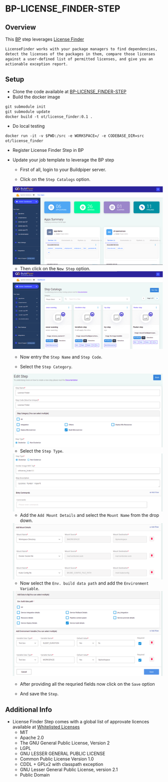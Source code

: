 # BP-LICENSE_FINDER-STEP

## Overview
This [BP](https://www.buildpiper.io/) step leverages [License Finder](https://github.com/pivotal/LicenseFinder)
```
LicenseFinder works with your package managers to find dependencies, detect the licenses of the packages in them, compare those licenses against a user-defined list of permitted licenses, and give you an actionable exception report.
```

## Setup
* Clone the code available at [BP-LICENSE_FINDER-STEP](https://github.com/OT-BUILDPIPER-MARKETPLACE/BP-LICENSE_FINDER-STEP)
* Build the docker image
```
git submodule init
git submodule update
docker build -t ot/license_finder:0.1 .
```
* Do local testing
```
docker run -it -v $PWD:/src -e WORKSPACE=/ -e CODEBASE_DIR=src ot/license_finder
```
* Register License Finder Step in BP
* Update your job template to leverage the BP step
   
   * First of all, login to your Buildpiper server.
   
   * Click on the `Step Catalogs` option.

   <img src=./snapshots/1.png>

   * Then click on the `New Step` option.

   <img src=./snapshots/2.png>

   * Now entry the `Step Name` and `Step Code`.
   
   * Select the `Step Category`.

   <img src=./snapshots/3.png>

   * Select the `Step Type`.

   <img src=./snapshots/4.png>

   * Add the `Add Mount Details` and select the `Mount Name` from the drop down.

   <img src=./snapshots/5.png>

   * Now select the `Env. build data path` and add the `Environment Variable`.

   <img src=./snapshots/6.png>

   * After providing all the requried fields now click on the `Save` option

   * And save the `Step`.
   
## Additional Info
* License Finder Step comes with a global list of approvate licences available at [Whitelisted Licenses](./default_dependency_decisions.yml)
  * MIT
  * Apache 2.0
  * The GNU General Public License, Version 2
  * LGPL
  * GNU LESSER GENERAL PUBLIC LICENSE
  * Common Public License Version 1.0
  * CDDL + GPLv2 with classpath exception
  * GNU Lesser General Public License, version 2.1
  * Public Domain
